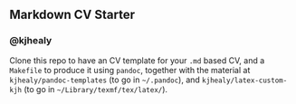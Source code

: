 ## Markdown CV Starter

### @kjhealy

Clone this repo to have an CV template for your `.md` based CV, and a `Makefile` to produce it using `pandoc`, together with the material at `kjhealy/pandoc-templates` (to go in `~/.pandoc`), and `kjhealy/latex-custom-kjh` (to go in `~/Library/texmf/tex/latex/`).
